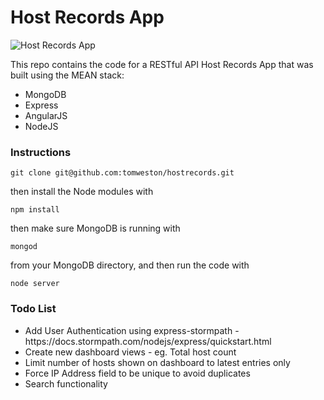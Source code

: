 # Host Records App

<img src="" alt="Host Records App">

This repo contains the code for a RESTful API Host Records App that was built using the MEAN stack:

<ul>
<li>MongoDB</li>
<li>Express</li>
<li>AngularJS</li>
<li>NodeJS</li>
</ul>

<h3>Instructions</h3>

    git clone git@github.com:tomweston/hostrecords.git

then install the Node modules with

    npm install

then make sure MongoDB is running with

    mongod

from your MongoDB directory, and then run the code with 

    node server

<h3>Todo List</h3>

<ul>
<li>Add User Authentication using express-stormpath - https://docs.stormpath.com/nodejs/express/quickstart.html</li>
<li>Create new dashboard views - eg. Total host count</li>
<li>Limit number of hosts shown on dashboard to latest entries only</li>
<li>Force IP Address field to be unique to avoid duplicates</li>
<li>Search functionality</li>
</ul> 
